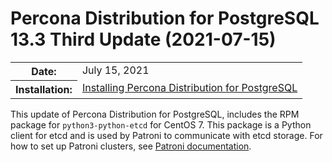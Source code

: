 # Percona Distribution for PostgreSQL 13.3 Third Update (2021-07-15)


<table class="docutils field-list" frame="void" rules="none">
  <colgroup>
    <col class="field-name">
    <col class="field-body">
  </colgroup>
  <tbody valign="top">
    <tr class="field-odd field">
      <th class="field-name">Date:</th>
      <td class="field-body">July 15, 2021</td>
    </tr>
    <tr class="field-even field">
      <th class="field-name">Installation:</th>
      <td class="field-body">
        <a class="reference external" href="https://www.percona.com/doc/postgresql/13/installing.html#">Installing Percona Distribution for PostgreSQL</a></td>
    </tr>
  </tbody>
</table>

This update of Percona Distribution for PostgreSQL, includes the RPM package for ``python3-python-etcd`` for CentOS 7. This package is a Python client for etcd and is used by Patroni to communicate with etcd storage. For how to set up Patroni clusters, see [Patroni documentation](https://patroni.readthedocs.io/en/latest/README.html#running-configuring). 
